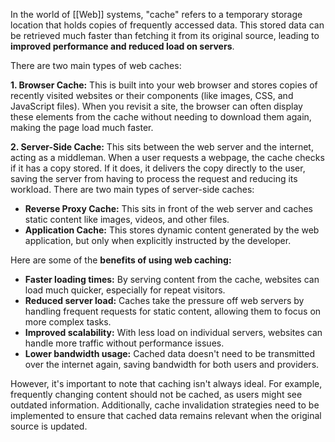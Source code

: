 In the world of [[Web]] systems, "cache" refers to a temporary storage location that holds copies of frequently accessed data. This stored data can be retrieved much faster than fetching it from its original source, leading to **improved performance and reduced load on servers**.

There are two main types of web caches:

**1. Browser Cache:** This is built into your web browser and stores copies of recently visited websites or their components (like images, CSS, and JavaScript files). When you revisit a site, the browser can often display these elements from the cache without needing to download them again, making the page load much faster.

**2. Server-Side Cache:** This sits between the web server and the internet, acting as a middleman. When a user requests a webpage, the cache checks if it has a copy stored. If it does, it delivers the copy directly to the user, saving the server from having to process the request and reducing its workload. There are two main types of server-side caches:

- **Reverse Proxy Cache:** This sits in front of the web server and caches static content like images, videos, and other files.
- **Application Cache:** This stores dynamic content generated by the web application, but only when explicitly instructed by the developer.

Here are some of the **benefits of using web caching:**

- **Faster loading times:** By serving content from the cache, websites can load much quicker, especially for repeat visitors.
- **Reduced server load:** Caches take the pressure off web servers by handling frequent requests for static content, allowing them to focus on more complex tasks.
- **Improved scalability:** With less load on individual servers, websites can handle more traffic without performance issues.
- **Lower bandwidth usage:** Cached data doesn't need to be transmitted over the internet again, saving bandwidth for both users and providers.

However, it's important to note that caching isn't always ideal. For example, frequently changing content should not be cached, as users might see outdated information. Additionally, cache invalidation strategies need to be implemented to ensure that cached data remains relevant when the original source is updated.